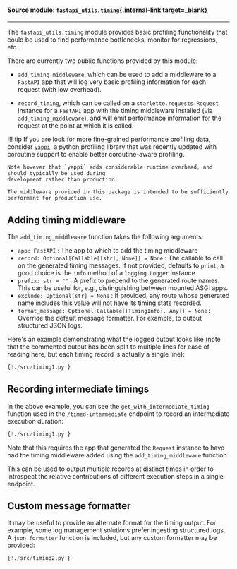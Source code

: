 #### Source module: [`fastapi_utils.timing`](https://github.com/dmontagu/fastapi-utils/blob/master/fastapi_utils/timing.py){.internal-link target=\_blank}

---

The `fastapi_utils.timing` module provides basic profiling functionality that could be
used to find performance bottlenecks, monitor for regressions, etc.

There are currently two public functions provided by this module:

- `add_timing_middleware`, which can be used to add a middleware to a `FastAPI` app that will
  log very basic profiling information for each request (with low overhead).

- `record_timing`, which can be called on a `starlette.requests.Request` instance for a `FastAPI`
  app with the timing middleware installed (via `add_timing_middleware`), and will emit performance
  information for the request at the point at which it is called.

!!! tip
If you are look for more fine-grained performance profiling data, consider
<a href="https://github.com/sumerc/yappi" target="_blank">`yappi`</a>,
a python profiling library that was recently updated with coroutine support to enable
better coroutine-aware profiling.

    Note however that `yappi` adds considerable runtime overhead, and should typically be used during
    development rather than production.

    The middleware provided in this package is intended to be sufficiently performant for production use.

## Adding timing middleware

The `add_timing_middleware` function takes the following arguments:

- `app: FastAPI` : The app to which to add the timing middleware
- `record: Optional[Callable[[str], None]] = None` : The callable to call on the generated timing messages.
  If not provided, defaults to `print`; a good choice is the `info` method of a `logging.Logger` instance
- `prefix: str = ""` : A prefix to prepend to the generated route names. This can be useful for, e.g.,
  distinguishing between mounted ASGI apps.
- `exclude: Optional[str] = None` : If provided, any route whose generated name includes this value will not have its
  timing stats recorded.
- `format_message: Optional[Callable[[TimingInfo], Any]] = None` : Override the default message formatter. For example, to output structured JSON logs.

Here's an example demonstrating what the logged output looks like (note that the commented output has been
split to multiple lines for ease of reading here, but each timing record is actually a single line):

```python hl_lines="15 37 42 45 53"
{!./src/timing1.py!}
```

## Recording intermediate timings

In the above example, you can see the `get_with_intermediate_timing` function used in
the `/timed-intermediate` endpoint to record an intermediate execution duration:

```python hl_lines="33 46 47 48"
{!./src/timing1.py!}
```

Note that this requires the app that generated the `Request` instance to have had the timing middleware
added using the `add_timing_middleware` function.

This can be used to output multiple records at distinct times in order to introspect the relative
contributions of different execution steps in a single endpoint.

## Custom message formatter

It may be useful to provide an alternate format for the timing output. For example, some log management solutions prefer ingesting structured logs. A `json_formatter` function is included, but any custom formatter may be provided:

```python hl_lines="20 43 46 49 53"
{!./src/timing2.py!}
```

